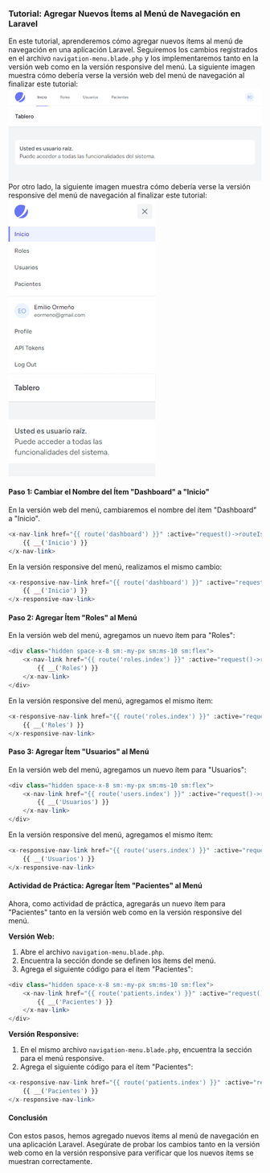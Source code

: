 ### Tutorial: Agregar Nuevos Ítems al Menú de Navegación en Laravel

En este tutorial, aprenderemos cómo agregar nuevos ítems al menú de navegación en una aplicación Laravel. Seguiremos los cambios registrados en el archivo `navigation-menu.blade.php` y los implementaremos tanto en la versión web como en la versión responsive del menú.
La siguiente imagen muestra cómo debería verse la versión web del menú de navegación al finalizar este tutorial:
![Manú Web](images/menu_web.png)
Por otro lado, la siguiente imagen muestra cómo debería verse la versión responsive del menú de navegación al finalizar este tutorial:
![Menú Responsive](images/menu_responsive.png)

#### Paso 1: Cambiar el Nombre del Ítem "Dashboard" a "Inicio"

En la versión web del menú, cambiaremos el nombre del ítem "Dashboard" a "Inicio".

```php
<x-nav-link href="{{ route('dashboard') }}" :active="request()->routeIs('dashboard')">
    {{ __('Inicio') }}
</x-nav-link>
```

En la versión responsive del menú, realizamos el mismo cambio:

```php
<x-responsive-nav-link href="{{ route('dashboard') }}" :active="request()->routeIs('dashboard')">
    {{ __('Inicio') }}
</x-responsive-nav-link>
```

#### Paso 2: Agregar Ítem "Roles" al Menú

En la versión web del menú, agregamos un nuevo ítem para "Roles":

```php
<div class="hidden space-x-8 sm:-my-px sm:ms-10 sm:flex">
    <x-nav-link href="{{ route('roles.index') }}" :active="request()->routeIs('roles.index')">
        {{ __('Roles') }}
    </x-nav-link>
</div>
```

En la versión responsive del menú, agregamos el mismo ítem:

```php
<x-responsive-nav-link href="{{ route('roles.index') }}" :active="request()->routeIs('roles.index')">
    {{ __('Roles') }}
</x-responsive-nav-link>
```

#### Paso 3: Agregar Ítem "Usuarios" al Menú

En la versión web del menú, agregamos un nuevo ítem para "Usuarios":

```php
<div class="hidden space-x-8 sm:-my-px sm:ms-10 sm:flex">
    <x-nav-link href="{{ route('users.index') }}" :active="request()->routeIs('users.index')">
        {{ __('Usuarios') }}
    </x-nav-link>
</div>
```

En la versión responsive del menú, agregamos el mismo ítem:

```php
<x-responsive-nav-link href="{{ route('users.index') }}" :active="request()->routeIs('users.index')">
    {{ __('Usuarios') }}
</x-responsive-nav-link>
```

#### Actividad de Práctica: Agregar Ítem "Pacientes" al Menú

Ahora, como actividad de práctica, agregarás un nuevo ítem para "Pacientes" tanto en la versión web como en la versión responsive del menú.

**Versión Web:**

1. Abre el archivo `navigation-menu.blade.php`.
2. Encuentra la sección donde se definen los ítems del menú.
3. Agrega el siguiente código para el ítem "Pacientes":

```php
<div class="hidden space-x-8 sm:-my-px sm:ms-10 sm:flex">
    <x-nav-link href="{{ route('patients.index') }}" :active="request()->routeIs('patients.index')">
        {{ __('Pacientes') }}
    </x-nav-link>
</div>
```

**Versión Responsive:**

1. En el mismo archivo `navigation-menu.blade.php`, encuentra la sección para el menú responsive.
2. Agrega el siguiente código para el ítem "Pacientes":

```php
<x-responsive-nav-link href="{{ route('patients.index') }}" :active="request()->routeIs('patients.index')">
    {{ __('Pacientes') }}
</x-responsive-nav-link>
```

#### Conclusión

Con estos pasos, hemos agregado nuevos ítems al menú de navegación en una aplicación Laravel. Asegúrate de probar los cambios tanto en la versión web como en la versión responsive para verificar que los nuevos ítems se muestran correctamente.